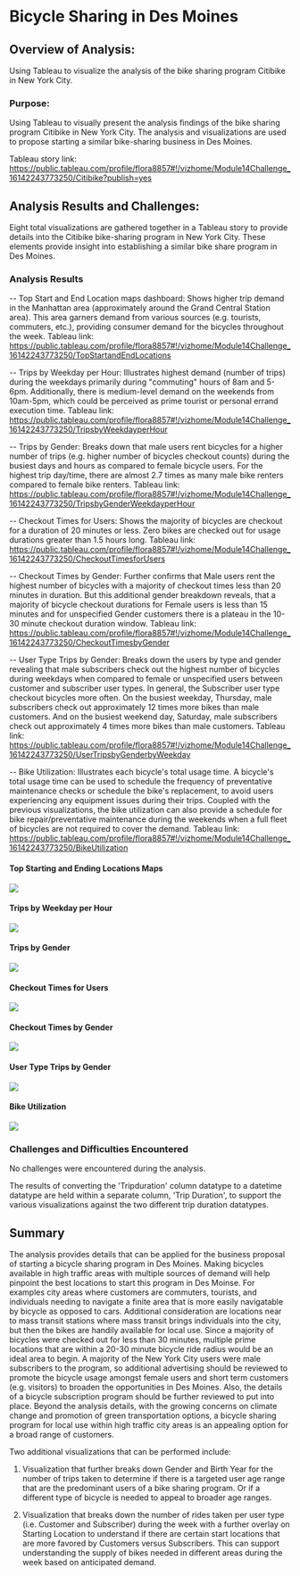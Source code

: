 # Bicycle Sharing in Des Moines

## Overview of Analysis:

Using Tableau to visualize the analysis of the bike sharing program Citibike in New York City.  

### Purpose:

Using Tableau to visually present the analysis findings of the bike sharing program Citibike in New York City.  The analysis and visualizations are used to propose starting a similar bike-sharing business in Des Moines.

Tableau story link: https://public.tableau.com/profile/flora8857#!/vizhome/Module14Challenge_16142243773250/Citibike?publish=yes    

## Analysis Results and Challenges:

Eight total visualizations are gathered together in a Tableau story to provide details into the Citibike bike-sharing program in New York City.  These elements provide insight into establishing a similar bike share program in Des Moines.

### Analysis Results

-- Top Start and End Location maps dashboard: Shows higher trip demand in the Manhattan area (approximately around the Grand Central Station area).  This area garners demand from various sources (e.g. tourists, commuters, etc.), providing consumer demand for the bicycles throughout the week.
Tableau link: https://public.tableau.com/profile/flora8857#!/vizhome/Module14Challenge_16142243773250/TopStartandEndLocations

-- Trips by Weekday per Hour:  Illustrates highest demand (number of trips) during the weekdays primarily during "commuting" hours of 8am and 5-6pm.  Additionally, there is medium-level demand on the weekends from 10am-5pm, which could be perceived as prime tourist or personal errand execution time.
Tableau link:  https://public.tableau.com/profile/flora8857#!/vizhome/Module14Challenge_16142243773250/TripsbyWeekdayperHour

-- Trips by Gender:  Breaks down that male users rent bicycles for a higher number of trips (e.g. higher number of bicycles checkout counts) during the busiest days and hours as compared to female bicycle users.  For the highest trip day/time, there are almost 2.7 times as many male bike renters compared to female bike renters.
Tableau link:  https://public.tableau.com/profile/flora8857#!/vizhome/Module14Challenge_16142243773250/TripsbyGenderWeekdayperHour

-- Checkout Times for Users:  Shows the majority of bicycles are checkout for a duration of 20 minutes or less.  Zero bikes are checked out for usage durations greater than 1.5 hours long.
Tableau link:  https://public.tableau.com/profile/flora8857#!/vizhome/Module14Challenge_16142243773250/CheckoutTimesforUsers

-- Checkout Times by Gender:  Further confirms that Male users rent the highest number of bicycles with a majority of checkout times less than 20 minutes in duration.  But this additional gender breakdown reveals, that a majority of bicycle checkout durations for Female users is less than 15 minutes and for unspecified Gender customers there is a plateau in the 10-30 minute checkout duration window. 
Tableau link:  https://public.tableau.com/profile/flora8857#!/vizhome/Module14Challenge_16142243773250/CheckoutTimesbyGender

-- User Type Trips by Gender:  Breaks down the users by type and gender revealing that male subscribers check out the highest number of bicycles during weekdays when compared to female or unspecified users between customer and subscriber user types.  In general, the Subscriber user type checkout bicycles more often.  On the busiest weekday, Thursday, male subscribers check out approximately 12 times more bikes than male customers.  And on the busiest weekend day, Saturday, male subscribers check out approximately 4 times more bikes than male customers.
Tableau link:  https://public.tableau.com/profile/flora8857#!/vizhome/Module14Challenge_16142243773250/UserTripsbyGenderbyWeekday

-- Bike Utilization:  Illustrates each bicycle's total usage time.  A bicycle's total usage time can be used to schedule the frequency of preventative maintenance checks or schedule the bike's replacement, to avoid users experiencing any equipment issues during their trips.  Coupled with the previous visualizations, the bike utilization can also provide a schedule for bike repair/preventative maintenance during the weekends when a full fleet of bicycles are not required to cover the demand.
Tableau link:  https://public.tableau.com/profile/flora8857#!/vizhome/Module14Challenge_16142243773250/BikeUtilization

#### Top Starting and Ending Locations Maps
![](images/Top_Start_End_Locations.png)

#### Trips by Weekday per Hour
![](images/Trips_Hour.png)

#### Trips by Gender
![](images/Trips_Gender.png)

#### Checkout Times for Users
![](images/Checkout_Users.png)

#### Checkout Times by Gender
![](images/Checkout_Gender.png)

#### User Type Trips by Gender
![](images/Trips_UserType_Gender.png)

#### Bike Utilization
![](images/Bike_Utilization.png)


### Challenges and Difficulties Encountered

No challenges were encountered during the analysis.

The results of converting the 'Tripduration' column datatype to a datetime datatype are held within a separate column, 'Trip Duration', to support the various visualizations against the two different trip duration datatypes.


## Summary
The analysis provides details that can be applied for the business proposal of starting a bicycle sharing program in Des Moines. Making bicycles available in high traffic areas with multiple sources of demand will help pinpoint the best locations to start this program in Des Moinse.  For examples city areas where customers are commuters, tourists, and individuals needing to navigate a finite area that is more easily navigatable by bicycle as opposed to cars. Additional consideration are locations near to mass transit stations where mass transit brings individuals into the city, but then the bikes are handily available for local use.  Since a majority of bicycles were checked out for less than 30 minutes, multiple prime locations that are within a 20-30 minute bicycle ride radius would be an ideal area to begin.  A majority of the New York City users were male subscribers to the program, so additional advertising should be reviewed to promote the bicycle usage amongst female users and short term customers (e.g. visitors) to broaden the opportunities in Des Moines.  Also, the details of a bicycle subscription program should be further reviewed to put into place.  Beyond the analysis details, with the growing concerns on climate change and promotion of green transportation options, a bicycle sharing program for local use within high traffic city areas is an appealing option for a broad range of customers.

Two additional visualizations that can be performed include:

1. Visualization that further breaks down Gender and Birth Year for the number of trips taken to determine if there is a targeted user age range that are the predominant users of a bike sharing program.  Or if a different type of bicycle is needed to appeal to broader age ranges.

2. Visualization that breaks down the number of rides taken per user type (i.e. Customer and Subscriber) during the week with a further overlay on Starting Location to understand if there are certain start locations that are more favored by Customers versus Subscribers.  This can support understanding the supply of bikes needed in different areas during the week based on anticipated demand. 
